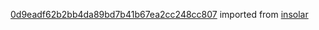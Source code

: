 [0d9eadf62b2bb4da89bd7b41b67ea2cc248cc807](https://github.com/insolar/insolar/commit/0d9eadf62b2bb4da89bd7b41b67ea2cc248cc807) imported from [insolar](https://github.com/insolar/insolar)

